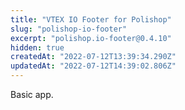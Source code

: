 ```yaml
---
title: "VTEX IO Footer for Polishop"
slug: "polishop-io-footer"
excerpt: "polishop.io-footer@0.4.10"
hidden: true
createdAt: "2022-07-12T13:39:34.290Z"
updatedAt: "2022-07-12T14:39:02.806Z"
---
```

Basic app.